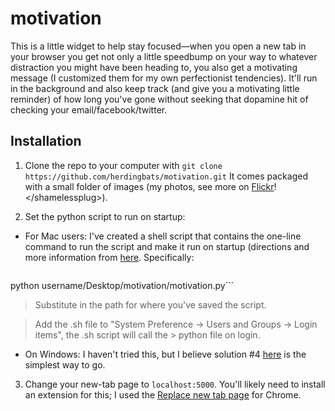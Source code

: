 # motivation

This is a little widget to help stay focused—when you open a new tab in your browser you get not only a little speedbump on your way to whatever distraction you might have been heading to, you also get a motivating message (I customized them for my own perfectionist tendencies). It'll run in the background and also keep track (and give you a motivating little reminder) of how long you've gone without seeking that dopamine hit of checking your email/facebook/twitter. 



## Installation

1. Clone the repo to your computer with `git clone https://github.com/herdingbats/motivation.git` It comes packaged with a small folder of images (my photos, see more on [Flickr](https://www.flickr.com/photos/herdingbats/)! \<\/shamelessplug>).

2. Set the python script to run on startup:
* For Mac users: I've created a shell script that contains the one-line command to run the script and make it run on startup (directions and more information from [here](https://stackoverflow.com/questions/29338066/mac-osx-execute-a-python-script-at-startup). Specifically:  

> ```#!/bin/bash
python username/Desktop/motivation/motivation.py```
> Substitute in the path for where you've saved the script.

> Add the .sh file to "System Preference -> Users and Groups -> Login items", the .sh script will call the > python file on login. 

* On Windows: I haven't tried this, but I believe solution #4 [here](https://stackoverflow.com/questions/4438020/how-to-start-a-python-file-while-windows-starts) is the simplest way to go.


3. Change your new-tab page to `localhost:5000`. You'll likely need to install an extension for this; I used the [Replace new tab page](https://chrome.google.com/webstore/detail/replace-new-tab-page/cnkhddihkmmiiclaipbaaelfojkmlkja) for Chrome.

